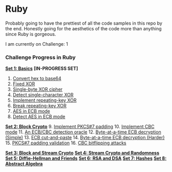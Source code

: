 # Ruby

Probably going to have the prettiest of all the code samples in this repo by the end. Honestly going for the aesthetics of the code more than anything since Ruby is gorgeous.

I am currently on Challenge: 1

### Challenge Progress in Ruby

[**Set 1: Basics**](https://cryptopals.com/sets/1) **[IN-PROGRESS SET]**
1. [Convert hex to base64](https://cryptopals.com/sets/1/challenges/1)
2. [Fixed XOR](https://cryptopals.com/sets/1/challenges/2)
3. [Single-byte XOR cipher](https://cryptopals.com/sets/1/challenges/3)
4. [Detect single-character XOR](https://cryptopals.com/sets/1/challenges/4)
5. [Implement repeating-key XOR](https://cryptopals.com/sets/1/challenges/5)
6. [Break repeating-key XOR](https://cryptopals.com/sets/1/challenges/6)
7. [AES in ECB mode](https://cryptopals.com/sets/1/challenges/7)
8. [Detect AES in ECB mode](https://cryptopals.com/sets/1/challenges/8)

[**Set 2: Block Crypto**](https://cryptopals.com/sets/2) 
9. [Implement PKCS#7 padding](https://cryptopals.com/sets/2/challenges/9)
10. [Implement CBC mode](https://cryptopals.com/sets/2/challenges/10)
11. [An ECB/CBC detection oracle](https://cryptopals.com/sets/2/challenges/11)
12. [Byte-at-a-time ECB decryption (Simple)](https://cryptopals.com/sets/2/challenges/12)
13. [ECB cut-and-paste](https://cryptopals.com/sets/2/challenges/13)
14. [Byte-at-a-time ECB decryption (Harder)](https://cryptopals.com/sets/2/challenges/14)
15. [PKCS#7 padding validation](https://cryptopals.com/sets/2/challenges/15)
16. [CBC bitflipping attacks](https://cryptopals.com/sets/2/challenges/16)

[**Set 3: Block and Stream Crypto**](https://cryptopals.com/sets/3)
[**Set 4: Stream Crypto and Randomness**](https://cryptopals.com/sets/4)
[**Set 5: Diffie-Hellman and Friends**](https://cryptopals.com/sets/5)
[**Set 6: RSA and DSA**](https://cryptopals.com/sets/6)
[**Set 7: Hashes**](https://cryptopals.com/sets/7)
[**Set 8: Abstract Algebra**](https://cryptopals.com/sets/8)